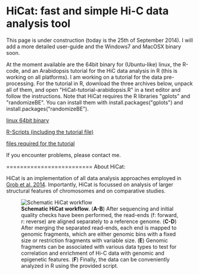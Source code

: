 HiCat: fast and simple Hi-C data analysis tool
=========================

This page is under construction (today is the 25th of September 2014). I will add a more detailed user-guide and the Windows7 and MacOSX binary soon.

At the moment available are the 64bit binary for (Ubuntu-like) linux, the R-code, and an Arabidopsis tutorial for the HiC data analysis in R (this is working on all platforms). I am working on a tutorial for the data pre-processing. For the tutorial in R, download the three archives below, unpack all of them, and open "HiCat-tutorial-arabidopsis.R" in a text editor and follow the instructions. Note that HiCat requires the R libraries "gplots" and "randomizeBE". You can install them with install.packages("gplots") and install.packages("randomizeBE").

<a class="reference external" href="https://github.com/MWSchmid/HiCat/blob/master/linux_64bit.zip?raw=true">linux 64bit binary</a>

<a class="reference external" href="https://github.com/MWSchmid/HiCat/blob/master/Rscripts.zip?raw=true">R-Scripts (including the tutorial file)</a>

<a class="reference external" href="https://github.com/MWSchmid/HiCat/blob/master/At_tutorial_files.zip?raw=true">files required for the tutorial</a>

If you encounter problems, please contact me.

=========================
About HiCat:

HiCat is an implementation of all data analysis approaches employed in <a class="reference external" href="http://www.sciencedirect.com/science/article/pii/S1097276514006029">Grob et al. 2014</a>.
Importantly, HiCat is focussed on analysis of larger structural features of chromosomes and on comparative studies. 



<figure>
  <img src="https://raw.githubusercontent.com/MWSchmid/HiCat/master/figure1.png" alt="Schematic HiCat workflow">
  <figcaption>
  <strong>Schematic HiCat workflow.</strong>
(<strong>A-B</strong>) After sequencing and initial quality checks have been performed, the read-ends (f: forward, r: reverse) are aligned separately to a reference genome. (<strong>C-D</strong>) After  merging the separated read-ends, each end is mapped to genomic fragments, which are either genomic bins with a fixed size or restriction fragments with variable size. (<strong>E</strong>) Genomic fragments can be associated with various data types to test for correlation and enrichment of Hi-C data with genomic and epigenetic features. (<strong>F</strong>) Finally, the data can be conveniently analyzed in R using the provided script.
  </figcaption>
</figure>

